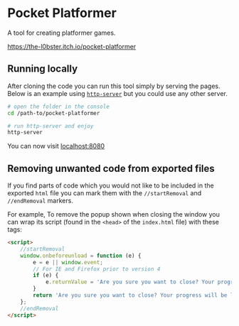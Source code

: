 # Pocket Platformer
A tool for creating platformer games. 

https://the-l0bster.itch.io/pocket-platformer

## Running locally

After cloning the code you can run this tool simply by serving the pages.
Below is an example using [`http-server`](https://github.com/http-party/http-server#readme) but you could use any other server.

```sh
# open the folder in the console
cd /path-to/pocket-platformer

# run http-server and enjoy
http-server
```

You can now visit [localhost:8080](http://localhost:8080)

## Removing unwanted code from exported files
If you find parts of code which you would not like to be included in the exported `html` file you can
mark them with the `//startRemoval` and `//endRemoval` markers.

For example, To remove the popup shown when closing the window you can wrap its script (found in the `<head>` of the `index.html` file) with these tags:
```html
<script>
    //startRemoval 
    window.onbeforeunload = function (e) {
        e = e || window.event;
        // For IE and Firefox prior to version 4
        if (e) {
            e.returnValue = 'Are you sure you want to close? Your progress will be lost.';
        }
        return 'Are you sure you want to close? Your progress will be lost.';
    };
    //endRemoval
</script>
```